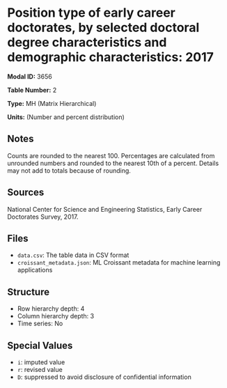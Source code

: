 # Position type of early career doctorates, by selected doctoral degree characteristics and demographic characteristics: 2017

**Modal ID:** 3656

**Table Number:** 2

**Type:** MH (Matrix Hierarchical)

**Units:** (Number and percent distribution)

## Notes

Counts are rounded to the nearest 100. Percentages are calculated from unrounded numbers and rounded to the nearest 10th of a percent. Details may not add to totals because of rounding.

## Sources

National Center for Science and Engineering Statistics, Early Career Doctorates Survey, 2017.

## Files

- `data.csv`: The table data in CSV format
- `croissant_metadata.json`: ML Croissant metadata for machine learning applications

## Structure

- Row hierarchy depth: 4
- Column hierarchy depth: 3
- Time series: No

## Special Values

- `i`: imputed value
- `r`: revised value
- `D`: suppressed to avoid disclosure of confidential information
